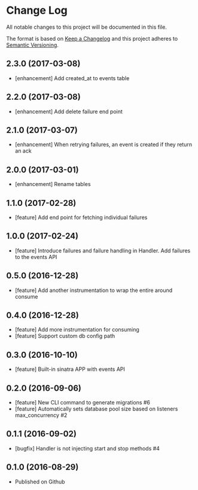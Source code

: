 # Change Log
All notable changes to this project will be documented in this file.

The format is based on [Keep a Changelog](http://keepachangelog.com/)
and this project adheres to [Semantic Versioning](http://semver.org/).

## 2.3.0 (2017-03-08)

- [enhancement] Add created_at to events table

## 2.2.0 (2017-03-08)

- [enhancement] Add delete failure end point

## 2.1.0 (2017-03-07)

- [enhancement] When retrying failures, an event is created if they return an ack

## 2.0.0 (2017-03-01)

- [enhancement] Rename tables

## 1.1.0 (2017-02-28)

- [feature] Add end point for fetching individual failures

## 1.0.0 (2017-02-24)

- [feature] Introduce failures and failure handling in Handler. Add failures to the events API

## 0.5.0 (2016-12-28)

- [feature] Add another instrumentation to wrap the entire around consume

## 0.4.0 (2016-12-28)

- [feature] Add more instrumentation for consuming
- [feature] Support custom db config path

## 0.3.0 (2016-10-10)

- [feature] Built-in sinatra APP with events API

## 0.2.0 (2016-09-06)

- [feature] New CLI command to generate migrations #6
- [feature] Automatically sets database pool size based on listeners max_concurrency #2

## 0.1.1 (2016-09-02)

- [bugfix] Handler is not injecting start and stop methods #4

## 0.1.0 (2016-08-29)

- Published on Github
